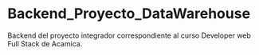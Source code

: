 # Backend_Proyecto_DataWarehouse
Backend del proyecto integrador correspondiente al curso Developer web Full Stack de Acamica.
